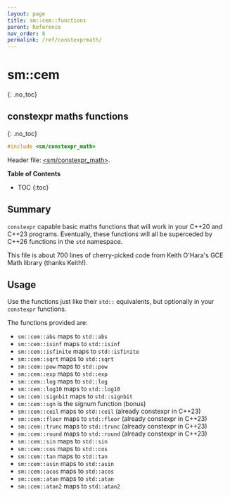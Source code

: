 ```yaml
---
layout: page
title: sm::cem::functions
parent: Reference
nav_order: 8
permalink: /ref/constexprmath/
---
```

# sm::cem
{: .no_toc}
## constexpr maths functions
{: .no_toc}

```c++
#include <sm/constexpr_math>
```

Header file: [<sm/constexpr_math>](https://github.com/sebsjames/maths/blob/main/sm/constexpr_math).

**Table of Contents**

- TOC
{:toc}

## Summary

`constexpr` capable basic maths functions that will work in your C++20
and C++23 programs. Eventually, these functions will all be superceded
by C++26 functions in the `std` namespace.

This file is about 700 lines of cherry-picked code from Keith O'Hara's
GCE Math library (thanks Keith!).

## Usage

Use the functions just like their `std::` equivalents, but optionally in your `constexpr` functions.

The functions provided are:

* `sm::cem::abs` maps to `std::abs`
* `sm::cem::isinf` maps to `std::isinf`
* `sm::cem::isfinite` maps to `std::isfinite`
* `sm::cem::sqrt` maps to `std::sqrt`
* `sm::cem::pow` maps to `std::pow`
* `sm::cem::exp` maps to `std::exp`
* `sm::cem::log` maps to `std::log`
* `sm::cem::log10` maps to `std::log10`
* `sm::cem::signbit` maps to `std::signbit`
* `sm::cem::sgn` is the signum function (bonus)
* `sm::cem::ceil` maps to `std::ceil` (already constexpr in C++23)
* `sm::cem::floor` maps to `std::floor` (already constexpr in C++23)
* `sm::cem::trunc` maps to `std::trunc` (already constexpr in C++23)
* `sm::cem::round` maps to `std::round` (already constexpr in C++23)
* `sm::cem::sin` maps to `std::sin`
* `sm::cem::cos` maps to `std::cos`
* `sm::cem::tan` maps to `std::tan`
* `sm::cem::asin` maps to `std::asin`
* `sm::cem::acos` maps to `std::acos`
* `sm::cem::atan` maps to `std::atan`
* `sm::cem::atan2` maps to `std::atan2`
